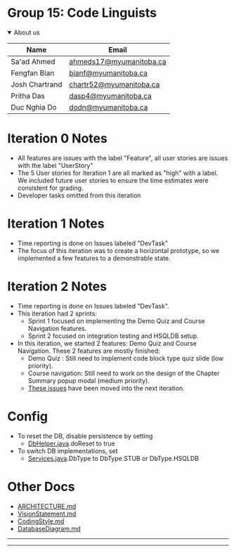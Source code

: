 # Group 15: Code Linguists

<details open>
<summary>About us</summary>

| Name | Email |
| ------ | ------ |
|   Sa'ad Ahmed     |     ahmeds17@myumanitoba.ca   |
|     Fengfan Bian   |     bianf@myumanitoba.ca   |
|   Josh Chartrand    |    chartr52@myumanitoba.ca   |
|    Pritha Das   |    dasp4@myumanitoba.ca  |
|   Duc Nghia Do   |     dodn@myumanitoba.ca   |

</details>

# Iteration 0 Notes
- All features are issues with the label "Feature", all user stories are issues with the label "UserStory"
- The 5 User stories for iteration 1 are all marked as "high" with a label. We included future user stories to ensure the time estimates were consistent for grading.
- Developer tasks omitted from this iteration

# Iteration 1 Notes
- Time reporting is done on Issues labeled "DevTask"
- The focus of this iteration was to create a horizontal prototype, so we implemented a few features to a demonstrable state.

# Iteration 2 Notes
- Time reporting is done on Issues labeled "DevTask".
- This iteration had 2 sprints:
    + Sprint 1 focused on implementing the Demo Quiz and Course Navigation features.
    + Sprint 2 focused on integration testing and HSQLDB setup.
- In this iteration, we started 2 features: Demo Quiz and Course Navigation. These 2 features are mostly finished:
    + Demo Quiz : Still need to implement code block type quiz slide (low priority).
    + Course navigation: Still need to work on the design of the Chapter Summary popup modal (medium priority).
    + [These issues](https://code.cs.umanitoba.ca/comp3350-winter2024/codelinguists-ao1-15/-/issues/?sort=created_date&state=opened&milestone_title=Iteration%203%20-%20CodeLingo&or%5Blabel_name%5D%5B%5D=Sprint%201%20-%20Iteration%202&or%5Blabel_name%5D%5B%5D=Sprint%202%20-%20Iteration2&first_page_size=100) have been moved into the next iteration.

# Config
- To reset the DB, disable persistence by setting 
  - [DbHelper.java](app%2Fsrc%2Fmain%2Fjava%2FCodeLinguists%2Fcodelingo%2Fpersistence%2Futils%2FDbHelper.java).doReset to true
- To switch DB implementations, set 
  - [Services.java](app%2Fsrc%2Fmain%2Fjava%2FCodeLinguists%2Fcodelingo%2Fapplication%2FServices.java).DbType to DbType.STUB or DbType.HSQLDB

# Other Docs
 - [ARCHITECTURE.md](Docs/ARCHITECTURE.md)
 - [VisionStatement.md](Docs/VisionStatement.md)
 - [CodingStyle.md](Docs/CodingStyle.md)
 - [DatabaseDiagram.md](Docs/DatabaseDiagram.md)
- - -
- - -
<br>
